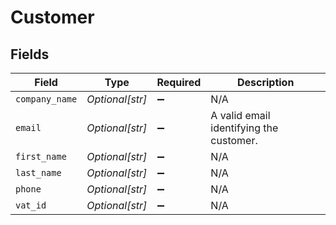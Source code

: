 # Customer


## Fields

| Field                                   | Type                                    | Required                                | Description                             |
| --------------------------------------- | --------------------------------------- | --------------------------------------- | --------------------------------------- |
| `company_name`                          | *Optional[str]*                         | :heavy_minus_sign:                      | N/A                                     |
| `email`                                 | *Optional[str]*                         | :heavy_minus_sign:                      | A valid email identifying the customer. |
| `first_name`                            | *Optional[str]*                         | :heavy_minus_sign:                      | N/A                                     |
| `last_name`                             | *Optional[str]*                         | :heavy_minus_sign:                      | N/A                                     |
| `phone`                                 | *Optional[str]*                         | :heavy_minus_sign:                      | N/A                                     |
| `vat_id`                                | *Optional[str]*                         | :heavy_minus_sign:                      | N/A                                     |